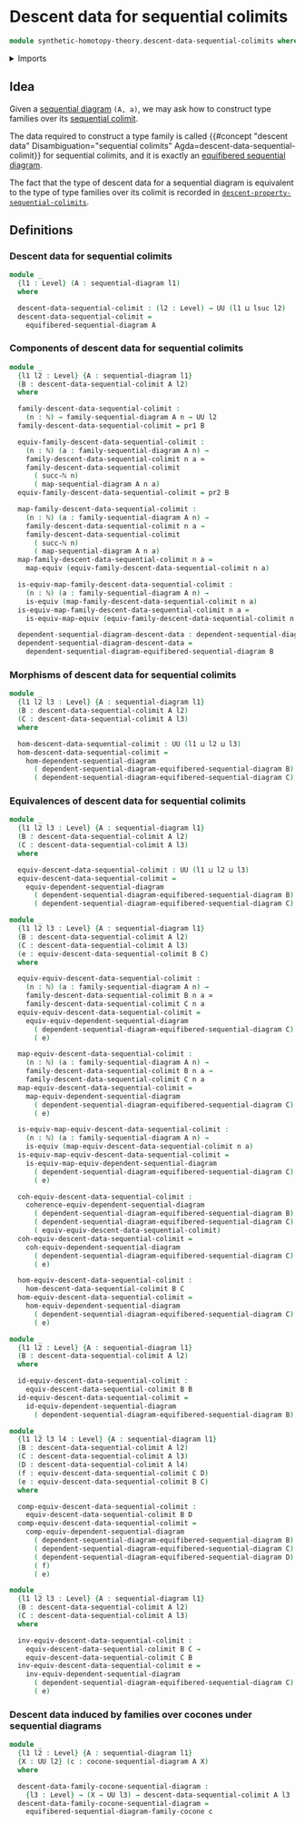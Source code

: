 # Descent data for sequential colimits

```agda
module synthetic-homotopy-theory.descent-data-sequential-colimits where
```

<details><summary>Imports</summary>

```agda
open import elementary-number-theory.natural-numbers

open import foundation.dependent-pair-types
open import foundation.equivalences
open import foundation.universe-levels

open import synthetic-homotopy-theory.cocones-under-sequential-diagrams
open import synthetic-homotopy-theory.dependent-sequential-diagrams
open import synthetic-homotopy-theory.equifibered-sequential-diagrams
open import synthetic-homotopy-theory.equivalences-dependent-sequential-diagrams
open import synthetic-homotopy-theory.morphisms-dependent-sequential-diagrams
open import synthetic-homotopy-theory.sequential-diagrams
```

</details>

## Idea

Given a [sequential diagram](synthetic-homotopy-theory.sequential-diagrams.md)
`(A, a)`, we may ask how to construct type families over its
[sequential colimit](synthetic-homotopy-theory.universal-property-sequential-colimits.md).

The data required to construct a type family is called
{{#concept "descent data" Disambiguation="sequential colimits" Agda=descent-data-sequential-colimit}}
for sequential colimits, and it is exactly an
[equifibered sequential diagram](synthetic-homotopy-theory.equifibered-sequential-diagrams.md).

The fact that the type of descent data for a sequential diagram is equivalent to
the type of type families over its colimit is recorded in
[`descent-property-sequential-colimits`](synthetic-homotopy-theory.descent-property-sequential-colimits.md).

## Definitions

### Descent data for sequential colimits

```agda
module _
  {l1 : Level} (A : sequential-diagram l1)
  where

  descent-data-sequential-colimit : (l2 : Level) → UU (l1 ⊔ lsuc l2)
  descent-data-sequential-colimit =
    equifibered-sequential-diagram A
```

### Components of descent data for sequential colimits

```agda
module _
  {l1 l2 : Level} {A : sequential-diagram l1}
  (B : descent-data-sequential-colimit A l2)
  where

  family-descent-data-sequential-colimit :
    (n : ℕ) → family-sequential-diagram A n → UU l2
  family-descent-data-sequential-colimit = pr1 B

  equiv-family-descent-data-sequential-colimit :
    (n : ℕ) (a : family-sequential-diagram A n) →
    family-descent-data-sequential-colimit n a ≃
    family-descent-data-sequential-colimit
      ( succ-ℕ n)
      ( map-sequential-diagram A n a)
  equiv-family-descent-data-sequential-colimit = pr2 B

  map-family-descent-data-sequential-colimit :
    (n : ℕ) (a : family-sequential-diagram A n) →
    family-descent-data-sequential-colimit n a →
    family-descent-data-sequential-colimit
      ( succ-ℕ n)
      ( map-sequential-diagram A n a)
  map-family-descent-data-sequential-colimit n a =
    map-equiv (equiv-family-descent-data-sequential-colimit n a)

  is-equiv-map-family-descent-data-sequential-colimit :
    (n : ℕ) (a : family-sequential-diagram A n) →
    is-equiv (map-family-descent-data-sequential-colimit n a)
  is-equiv-map-family-descent-data-sequential-colimit n a =
    is-equiv-map-equiv (equiv-family-descent-data-sequential-colimit n a)

  dependent-sequential-diagram-descent-data : dependent-sequential-diagram A l2
  dependent-sequential-diagram-descent-data =
    dependent-sequential-diagram-equifibered-sequential-diagram B
```

### Morphisms of descent data for sequential colimits

```agda
module _
  {l1 l2 l3 : Level} {A : sequential-diagram l1}
  (B : descent-data-sequential-colimit A l2)
  (C : descent-data-sequential-colimit A l3)
  where

  hom-descent-data-sequential-colimit : UU (l1 ⊔ l2 ⊔ l3)
  hom-descent-data-sequential-colimit =
    hom-dependent-sequential-diagram
      ( dependent-sequential-diagram-equifibered-sequential-diagram B)
      ( dependent-sequential-diagram-equifibered-sequential-diagram C)
```

### Equivalences of descent data for sequential colimits

```agda
module _
  {l1 l2 l3 : Level} {A : sequential-diagram l1}
  (B : descent-data-sequential-colimit A l2)
  (C : descent-data-sequential-colimit A l3)
  where

  equiv-descent-data-sequential-colimit : UU (l1 ⊔ l2 ⊔ l3)
  equiv-descent-data-sequential-colimit =
    equiv-dependent-sequential-diagram
      ( dependent-sequential-diagram-equifibered-sequential-diagram B)
      ( dependent-sequential-diagram-equifibered-sequential-diagram C)

module _
  {l1 l2 l3 : Level} {A : sequential-diagram l1}
  (B : descent-data-sequential-colimit A l2)
  (C : descent-data-sequential-colimit A l3)
  (e : equiv-descent-data-sequential-colimit B C)
  where

  equiv-equiv-descent-data-sequential-colimit :
    (n : ℕ) (a : family-sequential-diagram A n) →
    family-descent-data-sequential-colimit B n a ≃
    family-descent-data-sequential-colimit C n a
  equiv-equiv-descent-data-sequential-colimit =
    equiv-equiv-dependent-sequential-diagram
      ( dependent-sequential-diagram-equifibered-sequential-diagram C)
      ( e)

  map-equiv-descent-data-sequential-colimit :
    (n : ℕ) (a : family-sequential-diagram A n) →
    family-descent-data-sequential-colimit B n a →
    family-descent-data-sequential-colimit C n a
  map-equiv-descent-data-sequential-colimit =
    map-equiv-dependent-sequential-diagram
      ( dependent-sequential-diagram-equifibered-sequential-diagram C)
      ( e)

  is-equiv-map-equiv-descent-data-sequential-colimit :
    (n : ℕ) (a : family-sequential-diagram A n) →
    is-equiv (map-equiv-descent-data-sequential-colimit n a)
  is-equiv-map-equiv-descent-data-sequential-colimit =
    is-equiv-map-equiv-dependent-sequential-diagram
      ( dependent-sequential-diagram-equifibered-sequential-diagram C)
      ( e)

  coh-equiv-descent-data-sequential-colimit :
    coherence-equiv-dependent-sequential-diagram
      ( dependent-sequential-diagram-equifibered-sequential-diagram B)
      ( dependent-sequential-diagram-equifibered-sequential-diagram C)
      ( equiv-equiv-descent-data-sequential-colimit)
  coh-equiv-descent-data-sequential-colimit =
    coh-equiv-dependent-sequential-diagram
      ( dependent-sequential-diagram-equifibered-sequential-diagram C)
      ( e)

  hom-equiv-descent-data-sequential-colimit :
    hom-descent-data-sequential-colimit B C
  hom-equiv-descent-data-sequential-colimit =
    hom-equiv-dependent-sequential-diagram
      ( dependent-sequential-diagram-equifibered-sequential-diagram C)
      ( e)

module _
  {l1 l2 : Level} {A : sequential-diagram l1}
  (B : descent-data-sequential-colimit A l2)
  where

  id-equiv-descent-data-sequential-colimit :
    equiv-descent-data-sequential-colimit B B
  id-equiv-descent-data-sequential-colimit =
    id-equiv-dependent-sequential-diagram
      ( dependent-sequential-diagram-equifibered-sequential-diagram B)

module _
  {l1 l2 l3 l4 : Level} {A : sequential-diagram l1}
  (B : descent-data-sequential-colimit A l2)
  (C : descent-data-sequential-colimit A l3)
  (D : descent-data-sequential-colimit A l4)
  (f : equiv-descent-data-sequential-colimit C D)
  (e : equiv-descent-data-sequential-colimit B C)
  where

  comp-equiv-descent-data-sequential-colimit :
    equiv-descent-data-sequential-colimit B D
  comp-equiv-descent-data-sequential-colimit =
    comp-equiv-dependent-sequential-diagram
      ( dependent-sequential-diagram-equifibered-sequential-diagram B)
      ( dependent-sequential-diagram-equifibered-sequential-diagram C)
      ( dependent-sequential-diagram-equifibered-sequential-diagram D)
      ( f)
      ( e)

module _
  {l1 l2 l3 : Level} {A : sequential-diagram l1}
  (B : descent-data-sequential-colimit A l2)
  (C : descent-data-sequential-colimit A l3)
  where

  inv-equiv-descent-data-sequential-colimit :
    equiv-descent-data-sequential-colimit B C →
    equiv-descent-data-sequential-colimit C B
  inv-equiv-descent-data-sequential-colimit e =
    inv-equiv-dependent-sequential-diagram
      ( dependent-sequential-diagram-equifibered-sequential-diagram C)
      ( e)
```

### Descent data induced by families over cocones under sequential diagrams

```agda
module _
  {l1 l2 : Level} {A : sequential-diagram l1}
  {X : UU l2} (c : cocone-sequential-diagram A X)
  where

  descent-data-family-cocone-sequential-diagram :
    {l3 : Level} → (X → UU l3) → descent-data-sequential-colimit A l3
  descent-data-family-cocone-sequential-diagram =
    equifibered-sequential-diagram-family-cocone c
```

